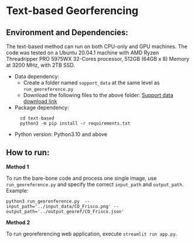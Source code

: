 # Text-based Georferencing

## Environment and Dependencies:
The text-based method can run on both CPU-only and GPU machines. The code was tested on a Ubuntu 20.04.1 machine with AMD Ryzen Threadripper PRO 5975WX 32-Cores processor, 512GB (64GB x 8) Memory at 3200 MHz, with 2TB SSD. 

* Data dependency:
  - Create a folder named `support_data` at the same level as `run_georeference.py` 
  - Download the following files to the above folder:
   [Support data download link](https://drive.google.com/drive/folders/17eHH1y71tB_WGizi88d2FLB5U8EujniV)
* Package dependency: 
  ```
    cd text-based
    python3 -m pip install -r requirements.txt
  ```
* Python version: Python3.10 and above


## How to run:

**Method 1**

To run the bare-bone code and process one single image, use `run_georeference.py` and specify the correct `input_path` and `output_path`. Example:
```
python3 run_georenference.py  --input_path='../input_data/CO_Frisco.png' --output_path='../output_georef/CO_Frisco.json'
```

**Method 2**

To run georeferencing web application, execute `streamlit run app.py`. 

